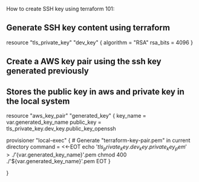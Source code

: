 How to create SSH key using terraform 101:

## Generate SSH key content using terraform
resource "tls_private_key" "dev_key" {
  algorithm = "RSA"
  rsa_bits  = 4096
}
 
## Create a AWS key pair using the ssh key generated previously
## Stores the public key in aws and private key in the local system
resource "aws_key_pair" "generated_key" {
  key_name   = var.generated_key_name
  public_key = tls_private_key.dev_key.public_key_openssh
 
  provisioner "local-exec" {    # Generate "terraform-key-pair.pem" in current directory
    command = <<-EOT
      echo '${tls_private_key.dev_key.private_key_pem}' > ./'${var.generated_key_name}'.pem
      chmod 400 ./'${var.generated_key_name}'.pem
    EOT
  }
 
}